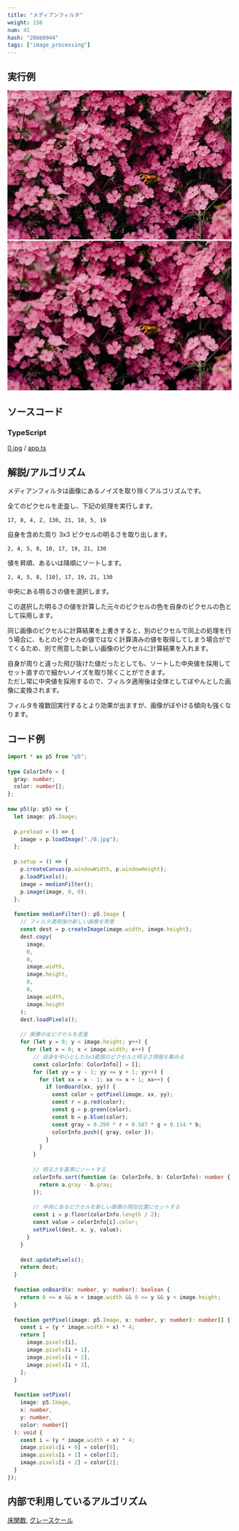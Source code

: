 ```yaml
---
title: "メディアンフィルタ"
weight: 150
num: 41
hash: "20bb0944"
tags: ["image_processing"]
---
```


## 実行例

![](./static/images/20bb0944/0.jpg)
![](./static/images/20bb0944/1.png)

## ソースコード

### TypeScript

[0.jpg](./static/code/20bb0944/0.jpg) / [app.ts](./static/code/20bb0944/app.ts)

## 解説/アルゴリズム

メディアンフィルタは画像にあるノイズを取り除くアルゴリズムです。

全てのピクセルを走査し、下記の処理を実行します。

```text
17, 8, 4, 2, 130, 21, 10, 5, 19
```

自身を含めた周り 3x3 ピクセルの明るさを取り出します。

```text
2, 4, 5, 8, 10, 17, 19, 21, 130
```

値を昇順、あるいは降順にソートします。

```text
2, 4, 5, 8, [10], 17, 19, 21, 130
```

中央にある明るさの値を選択します。

この選択した明るさの値を計算した元々のピクセルの色を自身のピクセルの色として採用します。

同じ画像のピクセルに計算結果を上書きすると、別のピクセルで同上の処理を行う場合に、もとのピクセルの値ではなく計算済みの値を取得してしまう場合がでてくるため、別で用意した新しい画像のピクセルに計算結果を入れます。

自身が周りと違った飛び抜けた値だったとしても、ソートした中央値を採用してセット直すので細かいノイズを取り除くことができます。  
ただし常に中央値を採用するので、フィルタ適用後は全体としてぼやんとした画像に変換されます。

フィルタを複数回実行するとより効果が出ますが、画像がぼやける傾向も強くなります。

## コード例

```typescript
import * as p5 from "p5";

type ColorInfo = {
  gray: number;
  color: number[];
};

new p5((p: p5) => {
  let image: p5.Image;

  p.preload = () => {
    image = p.loadImage("./0.jpg");
  };

  p.setup = () => {
    p.createCanvas(p.windowWidth, p.windowHeight);
    p.loadPixels();
    image = medianFilter();
    p.image(image, 0, 0);
  };

  function medianFilter(): p5.Image {
    // フィルタ適用後の新しい画像を用意
    const dest = p.createImage(image.width, image.height);
    dest.copy(
      image,
      0,
      0,
      image.width,
      image.height,
      0,
      0,
      image.width,
      image.height
    );
    dest.loadPixels();

    // 画像の全ピクセルを走査
    for (let y = 0; y < image.height; y++) {
      for (let x = 0; x < image.width; x++) {
        // 自身を中心とした3x3範囲のピクセルと明るさ情報を集める
        const colorInfo: ColorInfo[] = [];
        for (let yy = y - 1; yy <= y + 1; yy++) {
          for (let xx = x - 1; xx <= x + 1; xx++) {
            if (onBoard(xx, yy)) {
              const color = getPixel(image, xx, yy);
              const r = p.red(color);
              const g = p.green(color);
              const b = p.blue(color);
              const gray = 0.299 * r + 0.587 * g + 0.114 * b;
              colorInfo.push({ gray, color });
            }
          }
        }

        // 明るさを基準にソートする
        colorInfo.sort(function (a: ColorInfo, b: ColorInfo): number {
          return a.gray - b.gray;
        });

        // 中央にあるピクセルを新しい画像の現在位置にセットする
        const i = p.floor(colorInfo.length / 2);
        const value = colorInfo[i].color;
        setPixel(dest, x, y, value);
      }
    }

    dest.updatePixels();
    return dest;
  }

  function onBoard(x: number, y: number): boolean {
    return 0 <= x && x < image.width && 0 <= y && y < image.height;
  }

  function getPixel(image: p5.Image, x: number, y: number): number[] {
    const i = (y * image.width + x) * 4;
    return [
      image.pixels[i],
      image.pixels[i + 1],
      image.pixels[i + 2],
      image.pixels[i + 3],
    ];
  }

  function setPixel(
    image: p5.Image,
    x: number,
    y: number,
    color: number[]
  ): void {
    const i = (y * image.width + x) * 4;
    image.pixels[i + 0] = color[0];
    image.pixels[i + 1] = color[1];
    image.pixels[i + 2] = color[2];
  }
});
```

## 内部で利用しているアルゴリズム

[床関数](/0fd2eac9/), [グレースケール](/359993fd/)
